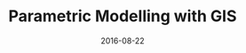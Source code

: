 ---
layout: post
group: works
marker: conference paper
title:  "Parametric Modelling with GIS"
authors: Janssen, P, Stouffs, R, Mohanty, A, Tan, E, and Li, R (2016)
details: Proceedings of eCAADe 2016, 22-26 August 2016, Oulu, Finland, pp. 59–68.
summary: "Existing urban planning and design systems and workflows do not effectively support a fast iterative design process capable of generating and evaluating large-scale urban models. One of the key issues is the lack of flexibility in workflows to support iterative design generation. We present and demonstrate a parametric modelling system, Möbius, that can easily be linked to Geographic Information Systems for creating modular workflows, uses a rich topological data structure that allows custom data attributes to be added to geometric entities at any topological level, and is fully web-based."
date:   2016-08-22
projecturl: https://www.researchgate.net/publication/307413179
---